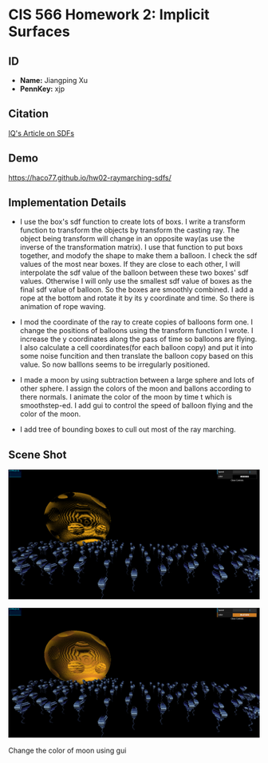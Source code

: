 # CIS 566 Homework 2: Implicit Surfaces

## ID
 - __Name:__ Jiangping Xu
 - __PennKey:__ xjp

Citation
----------
[IQ's Article on SDFs](http://www.iquilezles.org/www/articles/distfunctions/distfunctions.htm)

Demo
---------
https://haco77.github.io/hw02-raymarching-sdfs/

Implementation Details
----------
- I use the box's sdf function to create lots of boxs. I write a transform function to transform the objects by transform the casting ray. The object being transform will change in an opposite way(as use the inverse of the transformation matrix). I use that function to put boxs together, and modofy the shape to make them a balloon.
I check the sdf values of the most near boxes. If they are close to each other, I will interpolate the sdf value of the balloon between these two boxes' sdf values. Otherwise I will only use the smallest sdf value of boxes as the final sdf value of balloon. So the boxes are smoothly combined. I add a rope at the bottom and rotate it by its y coordinate and time. So there is animation of rope waving.    

- I mod the coordinate of the ray to create copies of balloons form one. I change the positions of balloons using the transform function I wrote. I increase the y coordinates along the pass of time so balloons are flying. I also calculate a cell coordinates(for each balloon copy) and put it into some noise funcition and then translate the balloon copy based on this value. So now balllons seems to be irregularly positioned. 

- I made a moon by using subtraction between a large sphere and lots of other sphere. I assign the colors of the moon and ballons according to there normals. I animate the color of the moon by time t which is smoothstep-ed. I add gui to control the speed of balloon flying and the color of the moon.
- I add tree of bounding boxes to cull out most of the ray marching. 

Scene Shot
---------
![](img/shot1.png)

![](img/shot2.png)

Change the color of moon using gui